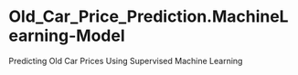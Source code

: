# Old_Car_Price_Prediction.MachineLearning-Model
Predicting Old Car Prices Using Supervised Machine Learning 
